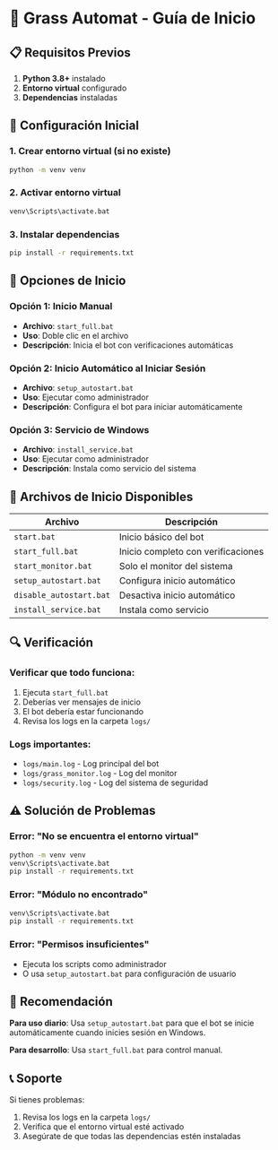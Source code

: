 # 🚀 Grass Automat - Guía de Inicio

## 📋 Requisitos Previos

1. **Python 3.8+** instalado
2. **Entorno virtual** configurado
3. **Dependencias** instaladas

## 🔧 Configuración Inicial

### 1. Crear entorno virtual (si no existe)
```bash
python -m venv venv
```

### 2. Activar entorno virtual
```bash
venv\Scripts\activate.bat
```

### 3. Instalar dependencias
```bash
pip install -r requirements.txt
```

## 🚀 Opciones de Inicio

### Opción 1: Inicio Manual
- **Archivo**: `start_full.bat`
- **Uso**: Doble clic en el archivo
- **Descripción**: Inicia el bot con verificaciones automáticas

### Opción 2: Inicio Automático al Iniciar Sesión
- **Archivo**: `setup_autostart.bat`
- **Uso**: Ejecutar como administrador
- **Descripción**: Configura el bot para iniciar automáticamente

### Opción 3: Servicio de Windows
- **Archivo**: `install_service.bat`
- **Uso**: Ejecutar como administrador
- **Descripción**: Instala como servicio del sistema

## 📁 Archivos de Inicio Disponibles

| Archivo | Descripción |
|---------|-------------|
| `start.bat` | Inicio básico del bot |
| `start_full.bat` | Inicio completo con verificaciones |
| `start_monitor.bat` | Solo el monitor del sistema |
| `setup_autostart.bat` | Configura inicio automático |
| `disable_autostart.bat` | Desactiva inicio automático |
| `install_service.bat` | Instala como servicio |

## 🔍 Verificación

### Verificar que todo funciona:
1. Ejecuta `start_full.bat`
2. Deberías ver mensajes de inicio
3. El bot debería estar funcionando
4. Revisa los logs en la carpeta `logs/`

### Logs importantes:
- `logs/main.log` - Log principal del bot
- `logs/grass_monitor.log` - Log del monitor
- `logs/security.log` - Log del sistema de seguridad

## ⚠️ Solución de Problemas

### Error: "No se encuentra el entorno virtual"
```bash
python -m venv venv
venv\Scripts\activate.bat
pip install -r requirements.txt
```

### Error: "Módulo no encontrado"
```bash
venv\Scripts\activate.bat
pip install -r requirements.txt
```

### Error: "Permisos insuficientes"
- Ejecuta los scripts como administrador
- O usa `setup_autostart.bat` para configuración de usuario

## 🎯 Recomendación

**Para uso diario**: Usa `setup_autostart.bat` para que el bot se inicie automáticamente cuando inicies sesión en Windows.

**Para desarrollo**: Usa `start_full.bat` para control manual.

## 📞 Soporte

Si tienes problemas:
1. Revisa los logs en la carpeta `logs/`
2. Verifica que el entorno virtual esté activado
3. Asegúrate de que todas las dependencias estén instaladas 